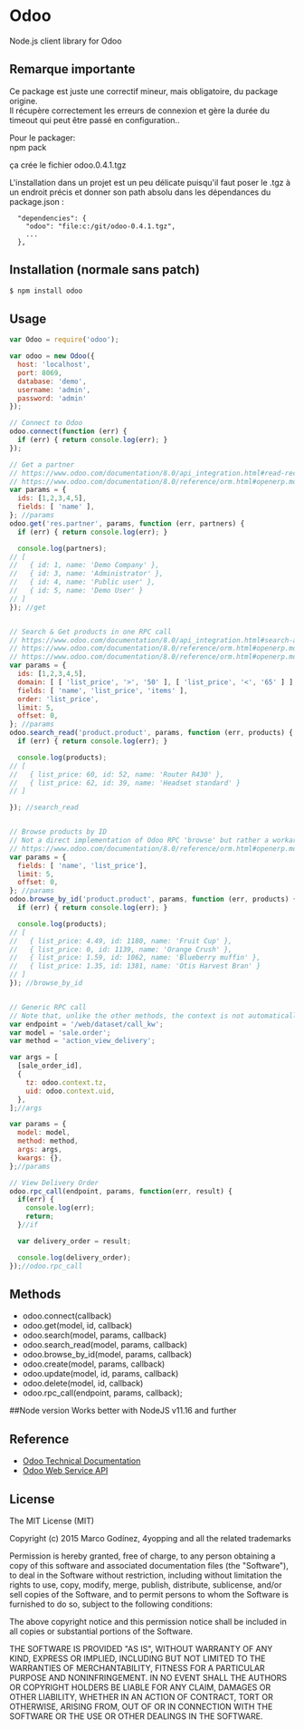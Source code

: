 # Odoo

Node.js client library for Odoo

## Remarque importante
Ce package est juste une correctif mineur, mais obligatoire, du package origine.  
Il récupère correctement les erreurs de connexion et gère la durée du timeout qui peut être passé en configuration..

Pour le packager:  
npm pack  

ça crée le fichier odoo.0.4.1.tgz

L'installation dans un projet est un peu délicate puisqu'il faut poser le .tgz à un endroit précis et donner son path absolu dans les dépendances du package.json :

```
  "dependencies": {  
    "odoo": "file:c:/git/odoo-0.4.1.tgz",  
    ...
  },
```


## Installation (normale sans patch)

```bash
$ npm install odoo
```

## Usage

```js
var Odoo = require('odoo');

var odoo = new Odoo({
  host: 'localhost',
  port: 8069,
  database: 'demo',
  username: 'admin',
  password: 'admin'
});

// Connect to Odoo
odoo.connect(function (err) {
  if (err) { return console.log(err); }
});

// Get a partner
// https://www.odoo.com/documentation/8.0/api_integration.html#read-records
// https://www.odoo.com/documentation/8.0/reference/orm.html#openerp.models.Model.read
var params = {
  ids: [1,2,3,4,5],
  fields: [ 'name' ],
}; //params
odoo.get('res.partner', params, function (err, partners) {
  if (err) { return console.log(err); }

  console.log(partners);
// [
//   { id: 1, name: 'Demo Company' },
//   { id: 3, name: 'Administrator' },
//   { id: 4, name: 'Public user' },
//   { id: 5, name: 'Demo User' }
// ]
}); //get


// Search & Get products in one RPC call
// https://www.odoo.com/documentation/8.0/api_integration.html#search-and-read
// https://www.odoo.com/documentation/8.0/reference/orm.html#openerp.models.Model.search
// https://www.odoo.com/documentation/8.0/reference/orm.html#openerp.models.Model.read
var params = {
  ids: [1,2,3,4,5],
  domain: [ [ 'list_price', '>', '50' ], [ 'list_price', '<', '65' ] ],
  fields: [ 'name', 'list_price', 'items' ],
  order: 'list_price',
  limit: 5,
  offset: 0,  
}; //params
odoo.search_read('product.product', params, function (err, products) {
  if (err) { return console.log(err); }

  console.log(products);
// [
//   { list_price: 60, id: 52, name: 'Router R430' },
//   { list_price: 62, id: 39, name: 'Headset standard' }
// ]

}); //search_read


// Browse products by ID
// Not a direct implementation of Odoo RPC 'browse' but rather a workaround based on 'search_read'
// https://www.odoo.com/documentation/8.0/reference/orm.html#openerp.models.Model.browse
var params = {
  fields: [ 'name', 'list_price'],
  limit: 5,
  offset: 0,  
}; //params
odoo.browse_by_id('product.product', params, function (err, products) {
  if (err) { return console.log(err); }

  console.log(products);
// [
//   { list_price: 4.49, id: 1180, name: 'Fruit Cup' },
//   { list_price: 0, id: 1139, name: 'Orange Crush' },
//   { list_price: 1.59, id: 1062, name: 'Blueberry muffin' },
//   { list_price: 1.35, id: 1381, name: 'Otis Harvest Bran' }
// ]
}); //browse_by_id


// Generic RPC call
// Note that, unlike the other methods, the context is not automatically included
var endpoint = '/web/dataset/call_kw';
var model = 'sale.order';
var method = 'action_view_delivery';

var args = [
  [sale_order_id],
  {
    tz: odoo.context.tz,
    uid: odoo.context.uid,
  },
];//args

var params = {
  model: model,
  method: method,
  args: args,
  kwargs: {},
};//params

// View Delivery Order
odoo.rpc_call(endpoint, params, function(err, result) {
  if(err) {
    console.log(err);
    return;
  }//if

  var delivery_order = result;

  console.log(delivery_order);
});//odoo.rpc_call


```

## Methods

* odoo.connect(callback)
* odoo.get(model, id, callback)
* odoo.search(model, params, callback)
* odoo.search_read(model, params, callback)
* odoo.browse_by_id(model, params, callback)
* odoo.create(model, params, callback)
* odoo.update(model, id, params, callback)
* odoo.delete(model, id, callback)
* odoo.rpc_call(endpoint, params, callback);

##Node version
Works better with NodeJS v11.16 and further

## Reference

* [Odoo Technical Documentation](https://www.odoo.com/documentation/8.0)
* [Odoo Web Service API](https://www.odoo.com/documentation/8.0/api_integration.html)

## License

The MIT License (MIT)

Copyright (c) 2015 Marco Godínez, 4yopping and all the related trademarks

Permission is hereby granted, free of charge, to any person obtaining a copy
of this software and associated documentation files (the "Software"), to deal
in the Software without restriction, including without limitation the rights
to use, copy, modify, merge, publish, distribute, sublicense, and/or sell
copies of the Software, and to permit persons to whom the Software is
furnished to do so, subject to the following conditions:

The above copyright notice and this permission notice shall be included in
all copies or substantial portions of the Software.

THE SOFTWARE IS PROVIDED "AS IS", WITHOUT WARRANTY OF ANY KIND, EXPRESS OR
IMPLIED, INCLUDING BUT NOT LIMITED TO THE WARRANTIES OF MERCHANTABILITY,
FITNESS FOR A PARTICULAR PURPOSE AND NONINFRINGEMENT. IN NO EVENT SHALL THE
AUTHORS OR COPYRIGHT HOLDERS BE LIABLE FOR ANY CLAIM, DAMAGES OR OTHER
LIABILITY, WHETHER IN AN ACTION OF CONTRACT, TORT OR OTHERWISE, ARISING FROM,
OUT OF OR IN CONNECTION WITH THE SOFTWARE OR THE USE OR OTHER DEALINGS IN
THE SOFTWARE.
